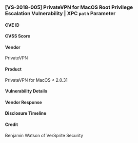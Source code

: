
### [VS-2018-005] PrivateVPN for MacOS Root Privilege Escalation Vulnerability | XPC `path` Parameter

#### CVE ID

#### CVSS Score

#### Vendor
PrivateVPN 

#### Product
PrivateVPN for MacOS < 2.0.31

#### Vulnerability Details


#### Vendor Response
 
#### Disclosure Timeline

#### Credit
Benjamin Watson of VerSprite Security

